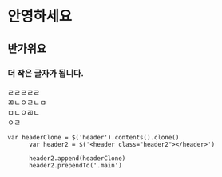 # 안영하세요

## 반가위요

### 더 작은 글자가 됩니다.

ㄹㄹㄹㄹㄹ  
ㄻㄴㅇㄹㄴㅁ  
ㅁㄴㅇㄻㄴ  
ㅇㄹ

```
var headerClone = $('header').contents().clone()
      var header2 = $('<header class="header2"></header>')

      header2.append(headerClone)
      header2.prependTo('.main')
```
